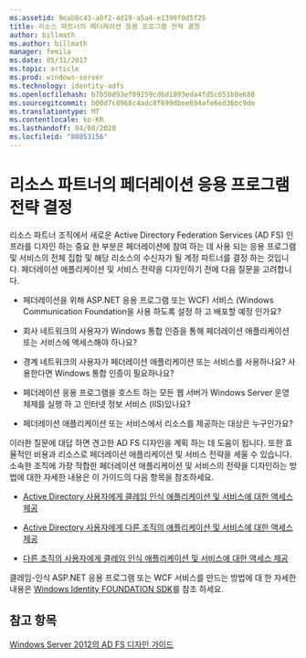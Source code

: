 ```yaml
---
ms.assetid: 9eab8c43-a0f2-4d19-a5a4-e1399f0d5f25
title: 리소스 파트너의 페더레이션 응용 프로그램 전략 결정
author: billmath
ms.author: billmath
manager: femila
ms.date: 05/31/2017
ms.topic: article
ms.prod: windows-server
ms.technology: identity-adfs
ms.openlocfilehash: b7b50d93ef09259cd6d1893eda4fd5c651b8e688
ms.sourcegitcommit: b00d7c8968c4adc8f699dbee694afe6ed36bc9de
ms.translationtype: MT
ms.contentlocale: ko-KR
ms.lasthandoff: 04/08/2020
ms.locfileid: "80853156"
---
```

# <a name="determine-your-federated-application-strategy-in-the-resource-partner"></a>리소스 파트너의 페더레이션 응용 프로그램 전략 결정

리소스 파트너 조직에서 새로운 Active Directory Federation Services \(AD FS\) 인프라를 디자인 하는 중요 한 부분은 페더레이션에 참여 하는 데 사용 되는 응용 프로그램 및 서비스의 전체 집합 및 해당 리소스의 수신자가 될 계정 파트너를 결정 하는 것입니다. 페더레이션 애플리케이션 및 서비스 전략을 디자인하기 전에 다음 질문을 고려합니다.  
  
-   페더레이션을 위해 ASP.NET 응용 프로그램 또는 WCF\) 서비스 \(Windows Communication Foundation을 사용 하도록 설정 하 고 배포할 예정 인가요?  
  
-   회사 네트워크의 사용자가 Windows 통합 인증을 통해 페더레이션 애플리케이션 또는 서비스에 액세스해야 하나요?  
  
-   경계 네트워크의 사용자가 페더레이션 애플리케이션 또는 서비스를 사용하나요? 사용한다면 Windows 통합 인증이 필요하나요?  
  
-   페더레이션 응용 프로그램을 호스트 하는 모든 웹 서버가 Windows Server 운영 체제를 실행 하 고 인터넷 정보 서비스 \(IIS\)있나요?  
  
-   페더레이션 애플리케이션 또는 서비스에서 리소스를 제공하는 대상은 누구인가요?  
  
이러한 질문에 대답 하면 견고한 AD FS 디자인을 계획 하는 데 도움이 됩니다. 또한 효율적인 비용과 리소스로 페더레이션 애플리케이션 및 서비스 전략을 세울 수 있습니다. 소속한 조직에 가장 적합한 페더레이션 애플리케이션 및 서비스의 전략을 디자인하는 방법에 대한 자세한 내용은 이 가이드의 다음 항목을 참조하세요.  
  
-   [Active Directory 사용자에게 클레임 인식 애플리케이션 및 서비스에 대한 액세스 제공](Provide-Your-Active-Directory-Users-Access-to-Your-Claims-Aware-Applications-and-Services.md)  
  
-   [Active Directory 사용자에게 다른 조직의 애플리케이션 및 서비스에 대한 액세스 제공](Provide-Your-Active-Directory-Users-Access-to-the-Applications-and-Services-of-Other-Organizations.md)  
  
-   [다른 조직의 사용자에게 클레임 인식 애플리케이션 및 서비스에 대한 액세스 제공](Provide-Users-in-Another-Organization-Access-to-Your-Claims-Aware-Applications-and-Services.md)  
  
클레임\-인식 ASP.NET 응용 프로그램 또는 WCF 서비스를 만드는 방법에 대 한 자세한 내용은 [Windows Identity FOUNDATION SDK](https://go.microsoft.com/fwlink/?LinkId=122266)를 참조 하세요.  
  
## <a name="see-also"></a>참고 항목
[Windows Server 2012의 AD FS 디자인 가이드](AD-FS-Design-Guide-in-Windows-Server-2012.md)

